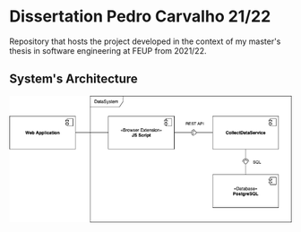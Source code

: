 # Dissertation Pedro Carvalho 21/22
Repository that hosts the project developed in the context of my master's thesis in software engineering at FEUP from 2021/22.

## System's Architecture

![System's Architecture](/assets/images/architecture.png "System's Architecture")

